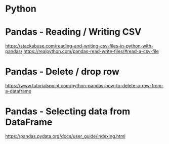 # Python

# Pandas - Reading / Writing CSV
https://stackabuse.com/reading-and-writing-csv-files-in-python-with-pandas/
https://realpython.com/pandas-read-write-files/#read-a-csv-file

# Pandas - Delete / drop row
https://www.tutorialspoint.com/python-pandas-how-to-delete-a-row-from-a-dataframe

# Pandas - Selecting data from DataFrame
https://pandas.pydata.org/docs/user_guide/indexing.html